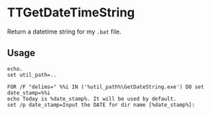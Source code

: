 TTGetDateTimeString
===================

Return a datetime string for my `.bat` file.


## Usage


	echo.
	set util_path=..
	
	FOR /F "delims=" %%i IN ('%util_path%\GetDateString.exe') DO set date_stamp=%%i
	echo Today is %date_stamp%. It will be used by default.
	set /p date_stamp=Input the DATE for dir name [%date_stamp%]: 

